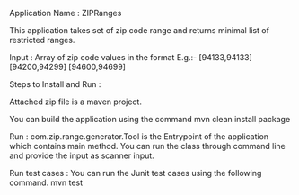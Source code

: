 Application Name :	ZIPRanges

This application takes set of zip code range and returns minimal list of restricted ranges.

Input : Array of zip code values in the format E.g.:- [94133,94133] [94200,94299] [94600,94699]

Steps to Install and Run :

Attached zip file is a maven project.

You can build the application using the command
	mvn clean install package

Run :
	com.zip.range.generator.Tool
	is the Entrypoint of the application which contains main method. You can run the class through command line and provide the input as scanner input.

Run test cases :
	You can run the Junit test cases using the following command.
	mvn test



